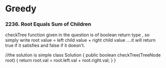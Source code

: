 # Greedy 

### 2236. Root Equals Sum of Children
checkTree function given in the question is of boolean return type , so simply write
root value = left child value + right child value ....it will return true if it satisfies and false if it doesn't.

//the solution is simple
class Solution {
    public boolean checkTree(TreeNode root) {
       return root.val = root.left.val + root.right.val;
    }
}

